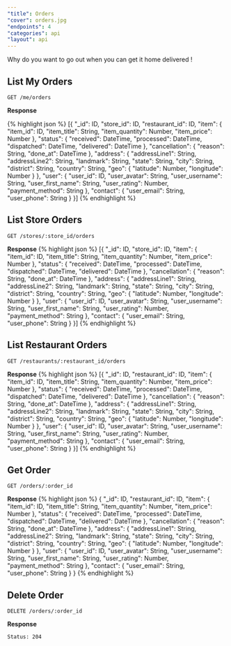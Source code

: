 ```yaml
---
"title": Orders
"cover": orders.jpg
"endpoints": 4
"categories": api
"layout": api    
---
```

Why do you want to go out when you can get it home delivered !
<!--more-->

## List My Orders

`GET /me/orders`

**Response**

{% highlight json %}
[{
	"_id": ID,
	"store_id": ID,
	"restaurant_id": ID,
	"item": {
	    "item_id": ID,
	    "item_title": String,
	    "item_quantity": Number,
	    "item_price": Number
	    },
	"status": {
	    "received": DateTime,
	    "processed": DateTime,
	    "dispatched": DateTime,
	    "delivered": DateTime
	    },
	"cancellation": {
	    "reason": String,
	    "done_at": DateTime
	    },
	"address": {
	    "addressLine1": String,
	    "addressLine2": String,
	    "landmark": String,
	    "state": String,
	    "city": String,
	    "district": String,
	    "country": String,
	    "geo": {
	            "latitude": Number,
	            "longitude": Number
	        }
	    },
	"user": {
	    "user_id": ID,
	    "user_avatar": String,
	    "user_username": String,
	    "user_first_name": String,
	    "user_rating": Number,
	    "payment_method": String
	    },
	"contact": {
	    "user_email": String,
	    "user_phone": String
	    }
}]
{% endhighlight %}


## List Store Orders

`GET /stores/:store_id/orders`

**Response**
{% highlight json %}
[{
	"_id": ID,
	"store_id": ID,
	"item": {
	    "item_id": ID,
	    "item_title": String,
	    "item_quantity": Number,
	    "item_price": Number
	    },
	"status": {
	    "received": DateTime,
	    "processed": DateTime,
	    "dispatched": DateTime,
	    "delivered": DateTime
	    },
	"cancellation": {
	    "reason": String,
	    "done_at": DateTime
	    },
	"address": {
	    "addressLine1": String,
	    "addressLine2": String,
	    "landmark": String,
	    "state": String,
	    "city": String,
	    "district": String,
	    "country": String,
	    "geo": {
	            "latitude": Number,
	            "longitude": Number
	        }
	    },
	"user": {
	    "user_id": ID,
	    "user_avatar": String,
	    "user_username": String,
	    "user_first_name": String,
	    "user_rating": Number,
	    "payment_method": String
	    },
	"contact": {
	    "user_email": String,
	    "user_phone": String
	    }
}]
{% endhighlight %}


## List Restaurant Orders

`GET /restaurants/:restaurant_id/orders`

**Response**
{% highlight json %}
[{
	"_id": ID,
	"restaurant_id": ID,
	"item": {
	    "item_id": ID,
	    "item_title": String,
	    "item_quantity": Number,
	    "item_price": Number
	    },
	"status": {
	    "received": DateTime,
	    "processed": DateTime,
	    "dispatched": DateTime,
	    "delivered": DateTime
	    },
	"cancellation": {
	    "reason": String,
	    "done_at": DateTime
	    },
	"address": {
	    "addressLine1": String,
	    "addressLine2": String,
	    "landmark": String,
	    "state": String,
	    "city": String,
	    "district": String,
	    "country": String,
	    "geo": {
	            "latitude": Number,
	            "longitude": Number
	        }
	    },
	"user": {
	    "user_id": ID,
	    "user_avatar": String,
	    "user_username": String,
	    "user_first_name": String,
	    "user_rating": Number,
	    "payment_method": String
	    },
	"contact": {
	    "user_email": String,
	    "user_phone": String
	    }
}]
{% endhighlight %}

## Get Order

`GET /orders/:order_id`

**Response**
{% highlight json %}
{
	"_id": ID,
	"restaurant_id": ID,
	"item": {
	    "item_id": ID,
	    "item_title": String,
	    "item_quantity": Number,
	    "item_price": Number
	    },
	"status": {
	    "received": DateTime,
	    "processed": DateTime,
	    "dispatched": DateTime,
	    "delivered": DateTime
	    },
	"cancellation": {
	    "reason": String,
	    "done_at": DateTime
	    },
	"address": {
	    "addressLine1": String,
	    "addressLine2": String,
	    "landmark": String,
	    "state": String,
	    "city": String,
	    "district": String,
	    "country": String,
	    "geo": {
	            "latitude": Number,
	            "longitude": Number
	        }
	    },
	"user": {
	    "user_id": ID,
	    "user_avatar": String,
	    "user_username": String,
	    "user_first_name": String,
	    "user_rating": Number,
	    "payment_method": String
	    },
	"contact": {
	    "user_email": String,
	    "user_phone": String
	    }
}
{% endhighlight %}


## Delete Order

`DELETE /orders/:order_id`

**Response**

`Status: 204`